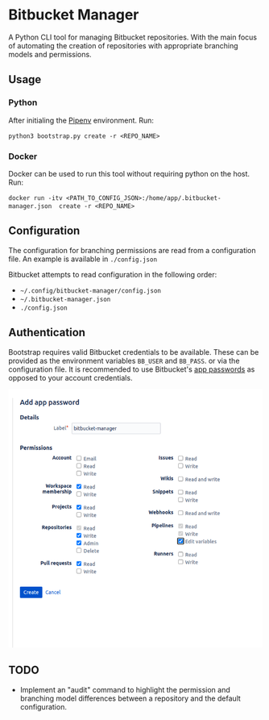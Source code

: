 # Bitbucket Manager 
A Python CLI tool for managing Bitbucket repositories. With the main focus of automating the creation of repositories with appropriate branching models and permissions.

## Usage
### Python
After initialing the [Pipenv](https://pypi.org/project/pipenv/) environment. Run:
```
python3 bootstrap.py create -r <REPO_NAME>
```
### Docker
Docker can be used to run this tool without requiring python on the host. Run:
```
docker run -itv <PATH_TO_CONFIG_JSON>:/home/app/.bitbucket-manager.json  create -r <REPO_NAME>
```

## Configuration
The configuration for branching permissions are read from a configuration file.
An example is available in `./config.json`

Bitbucket attempts to read configuration in the following order:
-  `~/.config/bitbucket-manager/config.json`
-  `~/.bitbucket-manager.json`
-  `./config.json`

## Authentication
Bootstrap requires valid Bitbucket credentials to be available. These can be provided as the environment variables `BB_USER` and `BB_PASS`. or via the configuration file. 
It is recommended to use Bitbucket's [app passwords](https://bitbucket.org/account/settings/app-passwords/) as opposed to your account credentials.

![app password](readme_assets/app_password.png)


## TODO
- Implement an "audit" command to highlight the permission and branching model differences between a repository and the default configuration.
